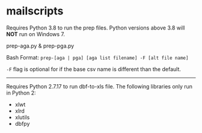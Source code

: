 # mailscripts

Requires Python 3.8 to run the prep files.
Python versions above 3.8 will **NOT** run on Windows 7.

prep-aga.py & prep-pga.py

Bash Format: `prep-[aga | pga] [aga list filename] -F [alt file name]`

`-F` flag is optional for if the base csv name is different than the default.

---

Requires Python 2.7.17 to run dbf-to-xls file.
The following libraries only run in Python 2:

- xlwt
- xlrd
- xlutils
- dbfpy
